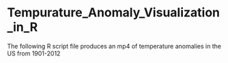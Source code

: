 # Tempurature_Anomaly_Visualization_in_R
The following R script file produces an mp4 of temperature anomalies in the US from 1901-2012

